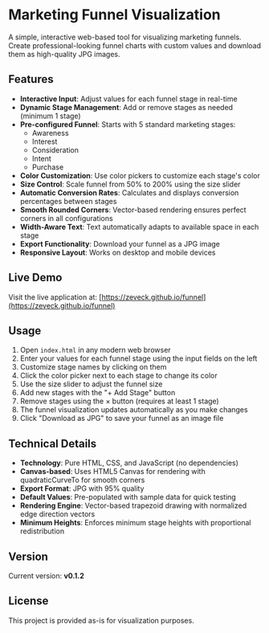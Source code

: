 # Marketing Funnel Visualization

A simple, interactive web-based tool for visualizing marketing funnels. Create professional-looking funnel charts with custom values and download them as high-quality JPG images.

## Features

- **Interactive Input**: Adjust values for each funnel stage in real-time
- **Dynamic Stage Management**: Add or remove stages as needed (minimum 1 stage)
- **Pre-configured Funnel**: Starts with 5 standard marketing stages:
  - Awareness
  - Interest
  - Consideration
  - Intent
  - Purchase
- **Color Customization**: Use color pickers to customize each stage's color
- **Size Control**: Scale funnel from 50% to 200% using the size slider
- **Automatic Conversion Rates**: Calculates and displays conversion percentages between stages
- **Smooth Rounded Corners**: Vector-based rendering ensures perfect corners in all configurations
- **Width-Aware Text**: Text automatically adapts to available space in each stage
- **Export Functionality**: Download your funnel as a JPG image
- **Responsive Layout**: Works on desktop and mobile devices

## Live Demo

Visit the live application at: [https://zeveck.github.io/funnel](https://zeveck.github.io/funnel)

## Usage

1. Open `index.html` in any modern web browser
2. Enter your values for each funnel stage using the input fields on the left
3. Customize stage names by clicking on them
4. Click the color picker next to each stage to change its color
5. Use the size slider to adjust the funnel size
6. Add new stages with the "+ Add Stage" button
7. Remove stages using the × button (requires at least 1 stage)
8. The funnel visualization updates automatically as you make changes
9. Click "Download as JPG" to save your funnel as an image file

## Technical Details

- **Technology**: Pure HTML, CSS, and JavaScript (no dependencies)
- **Canvas-based**: Uses HTML5 Canvas for rendering with quadraticCurveTo for smooth corners
- **Export Format**: JPG with 95% quality
- **Default Values**: Pre-populated with sample data for quick testing
- **Rendering Engine**: Vector-based trapezoid drawing with normalized edge direction vectors
- **Minimum Heights**: Enforces minimum stage heights with proportional redistribution

## Version

Current version: **v0.1.2**

## License

This project is provided as-is for visualization purposes.
